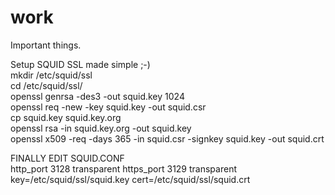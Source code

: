 # work
Important things.

Setup SQUID SSL made simple ;-)
<br />
mkdir /etc/squid/ssl
<br />
cd /etc/squid/ssl/
<br />
openssl genrsa -des3 -out squid.key 1024
<br />
openssl req -new -key squid.key -out squid.csr
<br />
cp squid.key squid.key.org
<br />
openssl rsa -in squid.key.org -out squid.key
<br />
openssl x509 -req -days 365 -in squid.csr -signkey squid.key -out squid.crt

FINALLY EDIT SQUID.CONF
<br />
http_port 3128 transparent
https_port 3129 transparent key=/etc/squid/ssl/squid.key cert=/etc/squid/ssl/squid.crt
